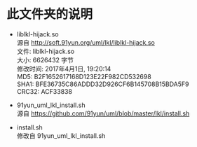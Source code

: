 # 此文件夹的说明  

* liblkl-hijack.so  
  源自 http://soft.91yun.org/uml/lkl/liblkl-hijack.so  
  文件: liblkl-hijack.so  
  大小: 6626432 字节  
  修改时间: 2017年4月1日, 19:20:14  
  MD5: B2F1652617168D123E22F982CD532698  
  SHA1: BFE36735C86ADDD32D926CF6B145708B15BDA5F9  
  CRC32: ACF33838  

- 91yun_uml_lkl_install.sh  
  源自 https://github.com/91yun/uml/blob/master/lkl/install.sh  

+ install.sh  
  修改自 91yun_uml_lkl_install.sh  
